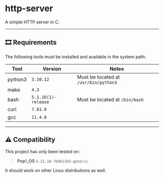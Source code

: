 # http-server

A simple HTTP server in C.

---

## 🎞️ Requirements

The following tools must be installed and available in the system path:

| Tool    | Version             | Notes                                 |
| ------- | ------------------- | ------------------------------------- |
| python3 | `3.10.12`           | Must be located at `/usr/bin/python3` |
| make    | `4.3`               |                                       |
| bash    | `5.1.16(1)-release` | Must be located at `/bin/bash`        |
| curl    | `7.81.0`            |                                       |
| gcc     | `11.4.0`            |                                       |

---

## ⚠️ Compatibility

This project has only been tested on:

> **Pop!\_OS** `6.12.10-76061203-generic`

It should work on other Linux distributions as well.
